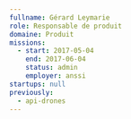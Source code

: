 ```yaml
---
fullname: Gérard Leymarie
role: Responsable de produit
domaine: Produit
missions:
  - start: 2017-05-04
    end: 2017-06-04
    status: admin
    employer: anssi
startups: null
previously:
  - api-drones
---
```

